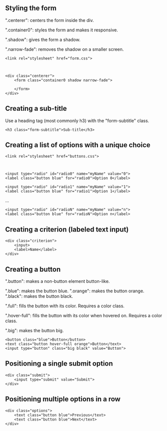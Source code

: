 
## Styling the form

".centerer": centers the form inside the div.

".container0": styles the form and makes it responsive.

".shadow": gives the form a shadow.

".narrow-fade": removes the shadow on a smaller screen.

    <link rel="stylesheet" href="form.css">
    
    
    
    <div class="centerer">
        <form class="container0 shadow narrow-fade">
        
        </form>
    </div>

## Creating a sub-title

Use a heading tag (most commonly h3) with the "form-subtitle" class.

    <h3 class="form-subtitle">Sub-title</h3>

## Creating a list of options with a unique choice

    <link rel="stylesheet" href="buttons.css">
    
    
    
    <input type="radio" id="radio0" name="myName" value="0">
    <label class="button blue" for="radio0">Option 0</label>
    
    <input type="radio" id="radio1" name="myName" value="1">
    <label class="button blue" for="radio1">Option 1</label>
    
...
    
    <input type="radio" id="radioN" name="myName" value="n">
    <label class="button blue" for="radioN">Option n</label>
    
    

## Creating a criterion (labeled text input)

    <div class="criterion">
        <input>
        <label>Name</label>
    </div>

## Creating a button

".button": makes a non-button element button-like.

".blue": makes the button blue.
".orange": makes the button orange.
".black": makes the button black.

".full": fills the button with its color. Requires a color class.

".hover-full": fills the button with its color when hovered on. Requires a color class.

".big": makes the button big.


    <button class="blue">Button</button>
    <text class="button hover-full orange">Button</text>
    <input type="button" class="big black" value="Button">

## Positioning a single submit option

    <div class="submit">
        <input type="submit" value="Submit">
    </div>

## Positioning multiple options in a row

    <div class="options">
        <text class="button blue">Previous</text>
        <text class="button blue">Next</text>
    </div>
